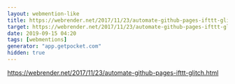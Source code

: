 ```yaml
---
layout: webmention-like
title: https://webrender.net/2017/11/23/automate-github-pages-ifttt-glitch.html
target: https://webrender.net/2017/11/23/automate-github-pages-ifttt-glitch.html
date: 2019-09-15 04:20
tags: [webmentions]
generator: "app.getpocket.com"
hidden: true
---
```


https://webrender.net/2017/11/23/automate-github-pages-ifttt-glitch.html